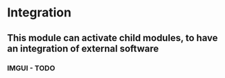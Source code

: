 # Integration

## This module can activate child modules, to have an integration of external software

### IMGUI - TODO